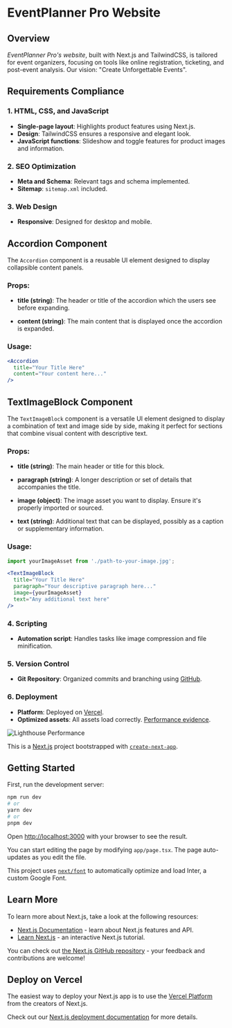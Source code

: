 # EventPlanner Pro Website

## Overview
_EventPlanner Pro's website_, built with Next.js and TailwindCSS, is tailored for event organizers, focusing on tools like online registration, ticketing, and post-event analysis. Our vision: "Create Unforgettable Events".

## Requirements Compliance

### 1. **HTML, CSS, and JavaScript**
- **Single-page layout**: Highlights product features using Next.js.
- **Design**: TailwindCSS ensures a responsive and elegant look.
- **JavaScript functions**: Slideshow and toggle features for product images and information.

### 2. **SEO Optimization**
- **Meta and Schema**: Relevant tags and schema implemented.
- **Sitemap**: `sitemap.xml` included.

### 3. **Web Design**
- **Responsive**: Designed for desktop and mobile.

## Accordion Component

The `Accordion` component is a reusable UI element designed to display collapsible content panels. 

### Props:

- **title (string)**: The header or title of the accordion which the users see before expanding.
  
- **content (string)**: The main content that is displayed once the accordion is expanded.

### Usage:

```jsx
<Accordion
  title="Your Title Here"
  content="Your content here..."
/>
```

## TextImageBlock Component

The `TextImageBlock` component is a versatile UI element designed to display a combination of text and image side by side, making it perfect for sections that combine visual content with descriptive text.

### Props:

- **title (string)**: The main header or title for this block.
  
- **paragraph (string)**: A longer description or set of details that accompanies the title.

- **image (object)**: The image asset you want to display. Ensure it's properly imported or sourced.

- **text (string)**: Additional text that can be displayed, possibly as a caption or supplementary information.

### Usage:

```jsx
import yourImageAsset from './path-to-your-image.jpg';

<TextImageBlock
  title="Your Title Here"
  paragraph="Your descriptive paragraph here..."
  image={yourImageAsset}
  text="Any additional text here"
/>
```

### 4. **Scripting**
- **Automation script**: Handles tasks like image compression and file minification.

### 5. **Version Control**
- **Git Repository**: Organized commits and branching using [GitHub](https://github.com/jcvb/event-planner-pro).

### 6. **Deployment**
- **Platform**: Deployed on [Vercel](https://event-planner-pro.vercel.app/).
- **Optimized assets**: All assets load correctly. [Performance evidence](https://media2.giphy.com/media/v1.Y2lkPTc5MGI3NjExODFjd2ZnZzc5cnRqMHpraTI3b25jcndxbDZyYnIybmN0YnpiMTZyOSZlcD12MV9pbnRlcm5hbF9naWZfYnlfaWQmY3Q9Zw/tYFWZxZ3To6YJpsP2n/giphy.gif).

![Lighthouse Performance](https://media2.giphy.com/media/v1.Y2lkPTc5MGI3NjExODFjd2ZnZzc5cnRqMHpraTI3b25jcndxbDZyYnIybmN0YnpiMTZyOSZlcD12MV9pbnRlcm5hbF9naWZfYnlfaWQmY3Q9Zw/tYFWZxZ3To6YJpsP2n/giphy.gif)



This is a [Next.js](https://nextjs.org/) project bootstrapped with [`create-next-app`](https://github.com/vercel/next.js/tree/canary/packages/create-next-app).

## Getting Started

First, run the development server:

```bash
npm run dev
# or
yarn dev
# or
pnpm dev
```

Open [http://localhost:3000](http://localhost:3000) with your browser to see the result.

You can start editing the page by modifying `app/page.tsx`. The page auto-updates as you edit the file.

This project uses [`next/font`](https://nextjs.org/docs/basic-features/font-optimization) to automatically optimize and load Inter, a custom Google Font.

## Learn More

To learn more about Next.js, take a look at the following resources:

- [Next.js Documentation](https://nextjs.org/docs) - learn about Next.js features and API.
- [Learn Next.js](https://nextjs.org/learn) - an interactive Next.js tutorial.

You can check out [the Next.js GitHub repository](https://github.com/vercel/next.js/) - your feedback and contributions are welcome!

## Deploy on Vercel

The easiest way to deploy your Next.js app is to use the [Vercel Platform](https://vercel.com/new?utm_medium=default-template&filter=next.js&utm_source=create-next-app&utm_campaign=create-next-app-readme) from the creators of Next.js.

Check out our [Next.js deployment documentation](https://nextjs.org/docs/deployment) for more details.
